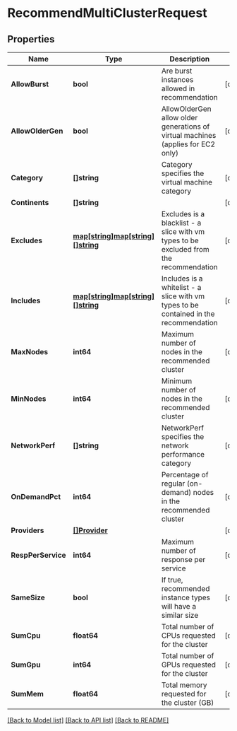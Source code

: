 # RecommendMultiClusterRequest

## Properties

Name | Type | Description | Notes
------------ | ------------- | ------------- | -------------
**AllowBurst** | **bool** | Are burst instances allowed in recommendation | [optional] 
**AllowOlderGen** | **bool** | AllowOlderGen allow older generations of virtual machines (applies for EC2 only) | [optional] 
**Category** | **[]string** | Category specifies the virtual machine category | [optional] 
**Continents** | **[]string** |  | [optional] 
**Excludes** | [**map[string]map[string][]string**](map.md) | Excludes is a blacklist - a slice with vm types to be excluded from the recommendation | [optional] 
**Includes** | [**map[string]map[string][]string**](map.md) | Includes is a whitelist - a slice with vm types to be contained in the recommendation | [optional] 
**MaxNodes** | **int64** | Maximum number of nodes in the recommended cluster | [optional] 
**MinNodes** | **int64** | Minimum number of nodes in the recommended cluster | [optional] 
**NetworkPerf** | **[]string** | NetworkPerf specifies the network performance category | [optional] 
**OnDemandPct** | **int64** | Percentage of regular (on-demand) nodes in the recommended cluster | [optional] 
**Providers** | [**[]Provider**](Provider.md) |  | [optional] 
**RespPerService** | **int64** | Maximum number of response per service | [optional] 
**SameSize** | **bool** | If true, recommended instance types will have a similar size | [optional] 
**SumCpu** | **float64** | Total number of CPUs requested for the cluster | [optional] 
**SumGpu** | **int64** | Total number of GPUs requested for the cluster | [optional] 
**SumMem** | **float64** | Total memory requested for the cluster (GB) | [optional] 

[[Back to Model list]](../README.md#documentation-for-models) [[Back to API list]](../README.md#documentation-for-api-endpoints) [[Back to README]](../README.md)


